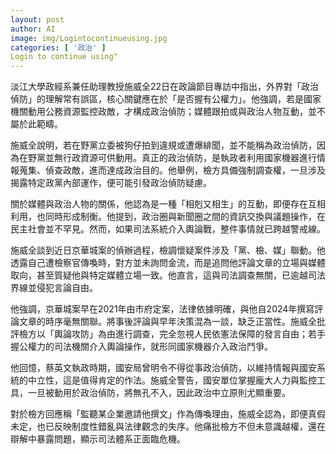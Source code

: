 ```yaml
---
layout: post
author: AI
image: img/Logintocontinueusing.jpg
categories: [ '政治' ]
Login to continue using"
---
```

淡江大學政經系兼任助理教授施威全22日在政論節目專訪中指出，外界對「政治偵防」的理解常有誤區，核心關鍵應在於「是否握有公權力」。他強調，若是國家機關動用公務資源監控政敵，才構成政治偵防；媒體跟拍或與政治人物互動，並不屬於此範疇。

施威全說明，若在野黨立委被狗仔拍到違規或遭爆緋聞，並不能稱為政治偵防，因為在野黨並無行政資源可供動用。真正的政治偵防，是執政者利用國家機器進行情報蒐集、偵查政敵，進而達成政治目的。他舉例，檢方具備強制調查權，一旦涉及揭露特定政黨內部運作，便可能引發政治偵防疑慮。

關於媒體與政治人物的關係，他認為是一種「相剋又相生」的互動，即便存在互相利用，也同時形成制衡。他提到，政治圈與新聞圈之間的資訊交換與議題操作，在民主社會並不罕見。然而，如果司法系統介入輿論戰，整件事情就已跨越警戒線。

施威全談到近日京華城案的偵辦過程，檢調懷疑案件涉及「黨、檢、媒」聯動。他透露自己遭檢察官傳喚時，對方並未詢問金流，而是追問他評論文章的立場與媒體取向，甚至質疑他與特定媒體立場一致。他直言，這與司法調查無關，已逾越司法界線並侵犯言論自由。

他強調，京華城案早在2021年由市府定案，法律依據明確，與他自2024年撰寫評論文章的時序毫無關聯。將事後評論與早年決策混為一談，缺乏正當性。施威全批評檢方以「輿論攻防」為由進行調查，完全忽視人民依憲法保障的發言自由；若手握公權力的司法機關介入輿論操作，就形同國家機器介入政治鬥爭。

他回憶，蔡英文執政時期，國安局曾明令不得從事政治偵防，以維持情報與國安系統的中立性，這是值得肯定的作法。施威全警告，國安單位掌握龐大人力與監控工具，一旦被動用於政治偵防，將無孔不入，因此政治中立原則尤顯重要。

對於檢方回應稱「監聽某企業邀請他撰文」作為傳喚理由，施威全認為，即便真假未定，也已反映制度性錯亂與法律觀念的失序。他痛批檢方不但未意識越權，還在辯解中暴露問題，顯示司法體系正面臨危機。